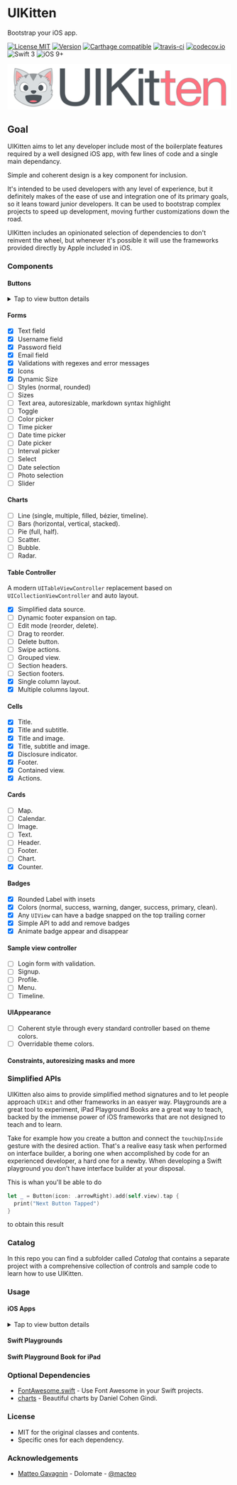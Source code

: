 # UIKitten

Bootstrap your iOS app.

[![License MIT](https://img.shields.io/cocoapods/l/UIKitten.svg)](https://raw.githubusercontent.com/macteo/uikitten/master/LICENSE) [![Version](https://img.shields.io/cocoapods/v/UIKitten.svg)](https://cocoapods.org/?q=marklight) [![Carthage compatible](https://img.shields.io/badge/Carthage-compatible-4BC51D.svg?style=flat)](https://github.com/Carthage/Carthage) [![travis-ci](https://travis-ci.org/macteo/UIKitten.svg?branch=master)](https://travis-ci.org/macteo/UIKitten) [![codecov.io](https://codecov.io/github/macteo/UIKitten/coverage.svg?branch=master)](https://codecov.io/github/macteo/UIKitten?branch=master) ![Swift 3](https://img.shields.io/badge/language-Swift%203-EB7943.svg) ![iOS 9+](https://img.shields.io/badge/iOS-9+-EB7943.svg)

![UIKitten Logo](https://raw.githubusercontent.com/macteo/UIKitten/develop/Assets/logo/uikitten-1024%402x.png?token=AAj41DnApg0tGOJNY08NAe0u8CODao0Iks5Y2W2uwA%3D%3D)

## Goal

UIKitten aims to let any developer include most of the boilerplate features required by a well designed iOS app, with few lines of code and a single main dependancy.

Simple and coherent design is a key component for inclusion.

It's intended to be used developers with any level of experience, but it definitely makes of the ease of use and integration one of its primary goals, so it leans toward junior developers. It can be used to bootstrap complex projects to speed up development, moving further customizations down the road.

UIKitten includes an opinionated selection of dependencies to don't reinvent the wheel, but whenever it's possible it will use the frameworks provided directly by Apple included in iOS.

### Components

#### Buttons

<details><summary>Tap to view button details</summary><p>

- [x] Dynamic Size.
- [x] Colors (normal, success, warning, danger, success, primary, clean).
- [x] Multiline text.
- [x] Styles (normal, drop shadow, rounded, frosted glass).
- [x] Sizes (large, normal, small, extra small).
- [x] Icons (Fontawesome icons - left, right or lonely without title).
- [x] Grouped (horizontal, vertical, proportional or constand size).

</details>

#### Forms
- [x] Text field
- [x] Username field
- [x] Password field
- [x] Email field
- [x] Validations with regexes and error messages
- [x] Icons
- [x] Dynamic Size
- [ ] Styles (normal, rounded)
- [ ] Sizes
- [ ] Text area, autoresizable, markdown syntax highlight
- [ ] Toggle
- [ ] Color picker
- [ ] Time picker
- [ ] Date time picker
- [ ] Date picker
- [ ] Interval picker
- [ ] Select
- [ ] Date selection
- [ ] Photo selection
- [ ] Slider

#### Charts
- [ ] Line (single, multiple, filled, bézier, timeline).
- [ ] Bars (horizontal, vertical, stacked).
- [ ] Pie (full, half).
- [ ] Scatter.
- [ ] Bubble.
- [ ] Radar.

#### Table Controller
A modern `UITableViewController` replacement based on `UICollectionViewController` and auto layout.

- [x] Simplified data source.
- [ ] Dynamic footer expansion on tap.
- [ ] Edit mode (reorder, delete).
- [ ] Drag to reorder.
- [ ] Delete button.
- [ ] Swipe actions.
- [ ] Grouped view.
- [ ] Section headers.
- [ ] Section footers.
- [x] Single column layout.
- [x] Multiple columns layout.

#### Cells
- [x] Title.
- [x] Title and subtitle.
- [x] Title and image.
- [x] Title, subtitle and image.
- [x] Disclosure indicator.
- [x] Footer.
- [x] Contained view.
- [x] Actions.

#### Cards
- [ ] Map.
- [ ] Calendar.
- [ ] Image.
- [ ] Text.
- [ ] Header.
- [ ] Footer.
- [ ] Chart.
- [x] Counter.

#### Badges

- [x] Rounded Label with insets
- [x] Colors (normal, success, warning, danger, success, primary, clean).
- [x] Any `UIView` can have a badge snapped on the top trailing corner
- [x] Simple API to add and remove badges
- [x] Animate badge appear and disappear

#### Sample view controller
- [ ] Login form with validation.
- [ ] Signup.
- [ ] Profile.
- [ ] Menu.
- [ ] Timeline.

#### UIAppearance

- [ ] Coherent style through every standard controller based on theme colors.
- [ ] Overridable theme colors.

#### Constraints, autoresizing masks and more

### Simplified APIs

UIKitten also aims to provide simplified method signatures and to let people approach `UIKit` and other frameworks in an easyer way.
Playgrounds are a great tool to experiment, iPad Playground Books are a great way to teach, backed by the immense power of iOS frameworks that are not designed to teach and to learn.

Take for example how you create a button and connect the `touchUpInside` gesture with the desired action. That's a realive easy task when performed on interface builder, a boring one when accomplished by code for an experienced developer, a hard one for a newby. When developing a Swift playground you don't have interface builder at your disposal.

This is whan you'll be able to do

```swift
let _ = Button(icon: .arrowRight).add(self.view).tap {
  print("Next Button Tapped")
}
```

to obtain this result

### Catalog

In this repo you can find a subfolder called _Catalog_ that contains a separate project with a comprehensive collection of controls and sample code to learn how to use UIKitten.

### Usage

#### iOS Apps

<details><summary>Tap to view button details</summary><p>

##### Cocoapods

###### Subspecs

##### Carthage

##### Dynamic framework

##### Punic

##### Manually

</details>

#### Swift Playgrounds

#### Swift Playground Book for iPad 

### Optional Dependencies

* [FontAwesome.swift](https://github.com/thii/FontAwesome.swift) - Use Font Awesome in your Swift projects.
* [charts](https://github.com/danielgindi/Charts) - Beautiful charts by Daniel Cohen Gindi.

### License

* MIT for the original classes and contents.
* Specific ones for each dependency.

### Acknowledgements

* [Matteo Gavagnin](https://macteo.it) - Dolomate - [@macteo](https://twitter.com/macteo)
